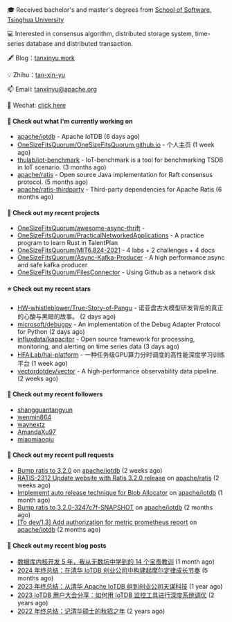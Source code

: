 🎓 Received bachelor's and master's degrees from [School of Software, Tsinghua University](https://www.thss.tsinghua.edu.cn/)

💻 Interested in consensus algorithm, distributed storage system, time-series database and distributed transaction.

🖋 Blog：[tanxinyu.work](https://tanxinyu.work)

💡 Zhihu：[tan-xin-yu](https://www.zhihu.com/people/tan-xin-yu-22)

📫 Email: [tanxinyu@apache.org](mailto:tanxinyu@apache.org)

💬 Wechat: [click here](https://github.com/LebronAl/LebronAl/issues/1)

#### 👷 Check out what I'm currently working on

- [apache/iotdb](https://github.com/apache/iotdb) - Apache IoTDB (6 days ago)
- [OneSizeFitsQuorum/OneSizeFitsQuorum.github.io](https://github.com/OneSizeFitsQuorum/OneSizeFitsQuorum.github.io) - 个人主页 (1 week ago)
- [thulab/iot-benchmark](https://github.com/thulab/iot-benchmark) - IoT-benchmark is a tool for benchmarking TSDB in IoT scenario. (3 months ago)
- [apache/ratis](https://github.com/apache/ratis) - Open source Java implementation for Raft consensus protocol. (5 months ago)
- [apache/ratis-thirdparty](https://github.com/apache/ratis-thirdparty) - Third-party dependencies for Apache Ratis (6 months ago)

#### 🌱 Check out my recent projects

- [OneSizeFitsQuorum/awesome-async-thrift](https://github.com/OneSizeFitsQuorum/awesome-async-thrift) - 
- [OneSizeFitsQuorum/PracticalNetworkedApplications](https://github.com/OneSizeFitsQuorum/PracticalNetworkedApplications) - A practice program to learn Rust in TalentPlan
- [OneSizeFitsQuorum/MIT6.824-2021](https://github.com/OneSizeFitsQuorum/MIT6.824-2021) - 4 labs &#43; 2 challenges &#43; 4 docs
- [OneSizeFitsQuorum/Async-Kafka-Producer](https://github.com/OneSizeFitsQuorum/Async-Kafka-Producer) - A high performance async and safe kafka producer
- [OneSizeFitsQuorum/FilesConnector](https://github.com/OneSizeFitsQuorum/FilesConnector) - Using Github as a network disk

#### ⭐ Check out my recent stars

- [HW-whistleblower/True-Story-of-Pangu](https://github.com/HW-whistleblower/True-Story-of-Pangu) - 诺亚盘古大模型研发背后的真正的心酸与黑暗的故事。 (2 days ago)
- [microsoft/debugpy](https://github.com/microsoft/debugpy) - An implementation of the Debug Adapter Protocol for Python (2 days ago)
- [influxdata/kapacitor](https://github.com/influxdata/kapacitor) - Open source framework for processing, monitoring, and alerting on time series data (3 days ago)
- [HFAiLab/hai-platform](https://github.com/HFAiLab/hai-platform) - 一种任务级GPU算力分时调度的高性能深度学习训练平台 (1 week ago)
- [vectordotdev/vector](https://github.com/vectordotdev/vector) - A high-performance observability data pipeline. (2 weeks ago)

#### 👯 Check out my recent followers

- [shangguantangyun](https://github.com/shangguantangyun)
- [wenmin864](https://github.com/wenmin864)
- [waynextz](https://github.com/waynextz)
- [AmandaXu97](https://github.com/AmandaXu97)
- [miaomiaoqiu](https://github.com/miaomiaoqiu)

#### 🔨 Check out my recent pull requests

- [Bump ratis to 3.2.0](https://github.com/apache/iotdb/pull/15825) on [apache/iotdb](https://github.com/apache/iotdb) (2 weeks ago)
- [RATIS-2312 Update website with Ratis 3.2.0 release](https://github.com/apache/ratis/pull/1273) on [apache/ratis](https://github.com/apache/ratis) (2 weeks ago)
- [Implememt auto release technique for Blob Allocator](https://github.com/apache/iotdb/pull/15491) on [apache/iotdb](https://github.com/apache/iotdb) (1 month ago)
- [Bump ratis to 3.2.0-3247c7f-SNAPSHOT](https://github.com/apache/iotdb/pull/15427) on [apache/iotdb](https://github.com/apache/iotdb) (2 months ago)
- [[To dev/1.3] Add authorization for metric prometheus report](https://github.com/apache/iotdb/pull/15412) on [apache/iotdb](https://github.com/apache/iotdb) (2 months ago)

#### 📜 Check out my recent blog posts

- [数据库内核开发 5 年，我从无数坑中学到的 14 个宝贵教训](https://tanxinyu.work/14-lessions-i-learned-in-past-five-years-when-developing-database/) (1 month ago)
- [2024 年终总结：在清华 IoTDB 创业公司中构建起摩尔定律成长节奏](https://tanxinyu.work/2024-annual-summary/) (5 months ago)
- [2023 年终总结：从清华 Apache IoTDB 组到创业公司天谋科技](https://tanxinyu.work/2023-annual-summary/) (1 year ago)
- [2023 IoTDB 用户大会分享：如何用 IoTDB 监控工具进行深度系统调优](https://tanxinyu.work/2023-iotdb-submit/) (2 years ago)
- [2022 年终总结：记清华硕士的秋招之年](https://tanxinyu.work/2022-annual-summary/) (2 years ago)
